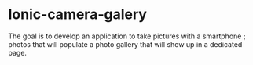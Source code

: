 # Ionic-camera-galery
The goal is to develop an application to take pictures with a smartphone ; photos that will populate a photo gallery that will show up in a dedicated page.
